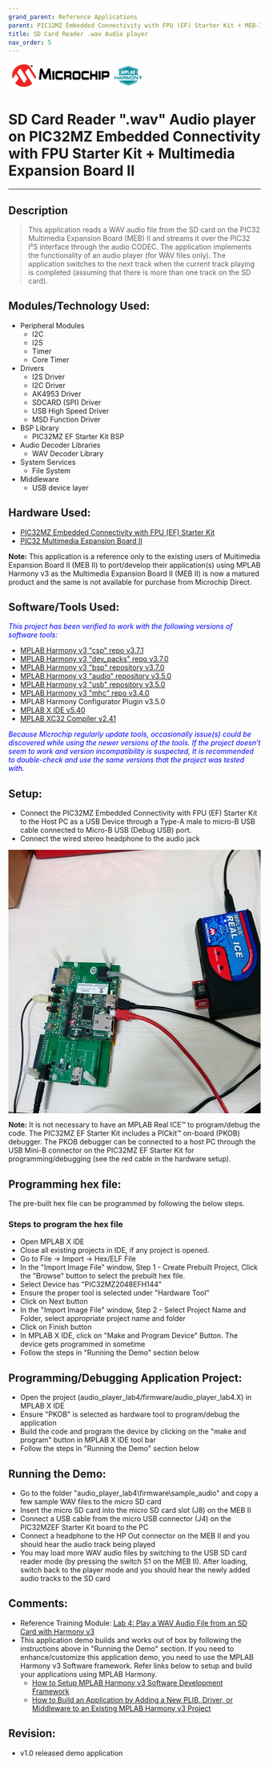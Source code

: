 ```yaml
---
grand_parent: Reference Applications
parent: PIC32MZ Embedded Connectivity with FPU (EF) Starter Kit + MEB-II
title: SD Card Reader .wav Audio player
nav_order: 5
---
```

<img src = "images/microchip_logo.png">
<img src = "images/microchip_mplab_harmony_logo_small.png">

# SD Card Reader ".wav" Audio player on PIC32MZ Embedded Connectivity with FPU Starter Kit + Multimedia Expansion Board II
-----

## Description

> This application reads a WAV audio file from the SD card on the PIC32 Multimedia Expansion Board (MEB) II and streams
  it over the PIC32 I²S interface through the audio CODEC. The application implements the functionality of an audio player
  (for WAV files only). The application switches to the next track when the current track playing is completed
  (assuming that there is more than one track on the SD card).

## Modules/Technology Used:

- Peripheral Modules
	- I2C
	- I2S
	- Timer
	- Core Timer
- Drivers
	- I2S Driver
	- I2C Driver
	- AK4953 Driver
	- SDCARD (SPI) Driver
	- USB High Speed Driver
	- MSD Function Driver
- BSP Library
	- PIC32MZ EF Starter Kit BSP
- Audio Decoder Libraries
	- WAV Decoder Library
- System Services
	- File System
- Middleware
	- USB device layer

## Hardware Used:

- [PIC32MZ Embedded Connectivity with FPU (EF) Starter Kit](http://www.microchip.com/Developmenttools/ProductDetails.aspx?PartNO=DM320007)
- [PIC32 Multimedia Expansion Board II](https://www.microchip.com/DevelopmentTools/ProductDetails/DM320005-5)

**Note:** This application is a reference only to the existing users of Multimedia Expansion Board II (MEB II) to port/develop their
application(s) using MPLAB Harmony v3 as the Multimedia Expansion Board II (MEB II) is now a matured product and the same is not
available for purchase from Microchip Direct.

## Software/Tools Used:
<span style="color:blue"> *This project has been verified to work with the following versions of software tools:*</span>

 - [MPLAB Harmony v3 "csp" repo v3.7.1](https://github.com/Microchip-MPLAB-Harmony/csp/releases/tag/v3.7.1)
 - [MPLAB Harmony v3 "dev_packs" repo v3.7.0](https://github.com/Microchip-MPLAB-Harmony/dev_packs/releases/tag/v3.7.0)
 - [MPLAB Harmony v3 "bsp" repository v3.7.0](https://github.com/Microchip-MPLAB-Harmony/bsp/releases/tag/v3.7.0)
 - [MPLAB Harmony v3 "audio" repository v3.5.0](https://github.com/Microchip-MPLAB-Harmony/audio/releases/tag/v3.5.0)
 - [MPLAB Harmony v3 "usb" repository v3.5.0](https://github.com/Microchip-MPLAB-Harmony/usb/releases/tag/v3.5.0)
 - [MPLAB Harmony v3 "mhc" repo v3.4.0](https://github.com/Microchip-MPLAB-Harmony/mhc/releases/tag/v3.4.0)
 -  MPLAB Harmony Configurator Plugin v3.5.0
 - [MPLAB X IDE v5.40](https://www.microchip.com/mplab/mplab-x-ide)
 - [MPLAB XC32 Compiler v2.41](https://www.microchip.com/mplab/compilers)

<span style="color:blue"> *Because Microchip regularly update tools, occasionally issue(s) could be discovered while using the newer versions of the tools. If the project doesn’t seem to work and version incompatibility is suspected, It is recommended to double-check and use the same versions that the project was tested with.* </span>

## Setup:
- Connect the PIC32MZ Embedded Connectivity with FPU (EF) Starter Kit to the Host PC as a USB Device
  through a Type-A male to micro-B USB cable connected to Micro-B USB (Debug USB) port.
- Connect the wired stereo headphone to the audio jack  
<img src = "images/hardware_setup.png" width="700" height="525" align="middle">

**Note:**
It is not necessary to have an MPLAB Real ICE™ to program/debug the code. The PIC32MZ EF Starter Kit
includes a PICkit™ on-board (PKOB) debugger. The PKOB debugger can be connected to a host PC through
the USB Mini-B connector on the PIC32MZ EF Starter Kit for programming/debugging
(see the red cable in the hardware setup).

## Programming hex file:
The pre-built hex file can be programmed by following the below steps.

### Steps to program the hex file
- Open MPLAB X IDE
- Close all existing projects in IDE, if any project is opened.
- Go to File -> Import -> Hex/ELF File
- In the "Import Image File" window, Step 1 - Create Prebuilt Project, Click the "Browse" button to select the prebuilt hex file.
- Select Device has "PIC32MZ2048EFH144"
- Ensure the proper tool is selected under "Hardware Tool"
- Click on Next button
- In the "Import Image File" window, Step 2 - Select Project Name and Folder, select appropriate project name and folder
- Click on Finish button
- In MPLAB X IDE, click on "Make and Program Device" Button. The device gets programmed in sometime
- Follow the steps in "Running the Demo" section below

## Programming/Debugging Application Project:
- Open the project (audio_player_lab4/firmware/audio_player_lab4.X) in MPLAB X IDE
- Ensure "PKOB" is selected as hardware tool to program/debug the application
- Build the code and program the device by clicking on the "make and program" button in MPLAB X IDE tool bar
- Follow the steps in "Running the Demo" section below

## Running the Demo:
- Go to the folder "audio_player_lab4\firmware\sample_audio" and copy a few sample WAV files to the micro SD card
- Insert the micro SD card into the micro SD card slot (J8) on the MEB II
- Connect a USB cable from the micro USB connector (J4) on the PIC32MZEF Starter Kit board to the PC
- Connect a headphone to the HP Out connector on the MEB II and you should hear the audio track being played
- You may load more WAV audio files by switching to the USB SD card reader mode (by pressing the switch S1 on the MEB II). After loading, switch back to the player mode and you should hear the newly added audio tracks to the SD card

## Comments:
- Reference Training Module: [Lab 4: Play a WAV Audio File from an SD Card with Harmony v3](https://microchipdeveloper.com/harmony3:audio-player-lab4)
- This application demo builds and works out of box by following the instructions above in "Running the Demo" section. If you need to enhance/customize this application demo, you need to use the MPLAB Harmony v3 Software framework. Refer links below to setup and build your applications using MPLAB Harmony.
	- [How to Setup MPLAB Harmony v3 Software Development Framework](https://www.microchip.com/mymicrochip/filehandler.aspx?ddocname=en1000821)
	- [How to Build an Application by Adding a New PLIB, Driver, or Middleware to an Existing MPLAB Harmony v3 Project](http://ww1.microchip.com/downloads/en/DeviceDoc/How_to_Build_Application_Adding_PLIB_%20Driver_or_Middleware%20_to_MPLAB_Harmony_v3Project_DS90003253A.pdf)

## Revision:
- v1.0 released demo application

